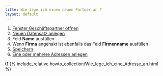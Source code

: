 ```yaml
---
title: Wie lege ich einen neuen Partner an ?
layout: default
---
```

1. [Fenster Geschäftspartner öffnen](Wie_finde_und_öffne_ich_ein_Fenster)
1. [Neuen Datensatz anlegen](Wie_lege_ich_einen_neuen_datensatz_an)
1. Feld **Name** ausfüllen
1. Wenn **Firma** angehakt ist ebenfalls das Feld **Firmenname** ausfüllen
1. [Speichern](Wie_lege_ich_einen_neuen_datensatz_an)
1. [Eine oder mehrere Adressen anlegen](Wie_lege_ich_eine_Adresse_an)


t1
{% include_relative howto_collection/Wie_lege_ich_eine_Adresse_an.html %}
